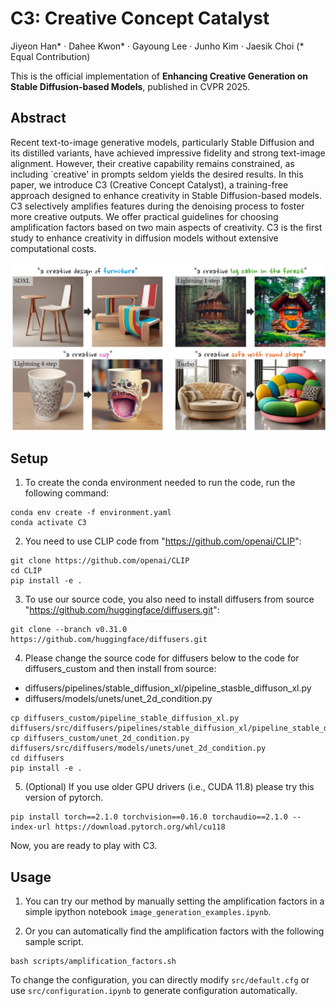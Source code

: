 # C3: Creative Concept Catalyst

Jiyeon Han* · Dahee Kwon* · Gayoung Lee · Junho Kim · Jaesik Choi (* Equal Contribution)  

This is the official implementation of **Enhancing Creative Generation on Stable Diffusion-based Models**, published in CVPR 2025.

## Abstract
Recent text-to-image generative models, particularly Stable Diffusion and its distilled variants, have achieved impressive fidelity and strong text-image alignment. However, their creative capability remains constrained, as including `creative' in prompts seldom yields the desired results. In this paper, we introduce C3 (Creative Concept Catalyst), a training-free approach designed to enhance creativity in Stable Diffusion-based models. C3 selectively amplifies features during the denoising process to foster more creative outputs. We offer practical guidelines for choosing amplification factors based on two main aspects of creativity. C3 is the first study to enhance creativity in diffusion models without extensive computational costs. 

![image](./C3-main.png)

## Setup
1) To create the conda environment needed to run the code, run the following command:

```
conda env create -f environment.yaml
conda activate C3
```

2) You need to use CLIP code from "https://github.com/openai/CLIP":

```
git clone https://github.com/openai/CLIP
cd CLIP
pip install -e .
```

3) To use our source code, you also need to install diffusers from source "https://github.com/huggingface/diffusers.git":

```
git clone --branch v0.31.0 https://github.com/huggingface/diffusers.git
```

4) Please change the source code for diffusers below to the code for diffusers_custom and then install from source:
- diffusers/pipelines/stable_diffusion_xl/pipeline_stasble_diffuson_xl.py
- diffusers/models/unets/unet_2d_condition.py

```
cp diffusers_custom/pipeline_stable_diffusion_xl.py diffusers/src/diffusers/pipelines/stable_diffusion_xl/pipeline_stable_diffusion_xl.py
cp diffusers_custom/unet_2d_condition.py diffusers/src/diffusers/models/unets/unet_2d_condition.py
cd diffusers
pip install -e .
```  

5) (Optional) If you use older GPU drivers (i.e., CUDA 11.8) please try this version of pytorch.
 
```
pip install torch==2.1.0 torchvision==0.16.0 torchaudio==2.1.0 --index-url https://download.pytorch.org/whl/cu118
```  

Now, you are ready to play with C3. 

 ## Usage
 1) You can try our method by manually setting the amplification factors in a simple ipython notebook `image_generation_examples.ipynb`.

 2) Or you can automatically find the amplification factors with the following sample script. 

```
bash scripts/amplification_factors.sh
```
To change the configuration, you can directly modify `src/default.cfg` or use `src/configuration.ipynb` to generate configuration automatically.
